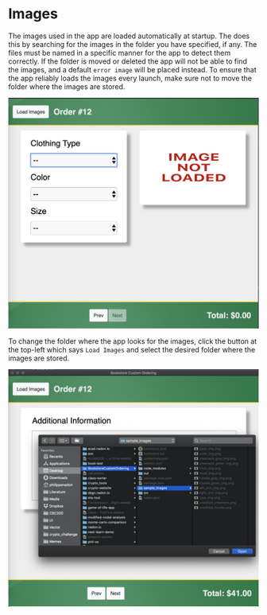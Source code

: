 # Images

The images used in the app are loaded automatically at startup. The does this by searching for the images in the folder you have specified, if any. The files must be named in a specific manner for the app to detect them correctly. If the folder is moved or deleted the app will not be able to find the images, and a default `error image` will be placed instead. To ensure that the app reliably loads the images every launch, make sure not to move the folder where the images are stored.

![Image Not Loaded](images/image_not_loaded.jpg)

To change the folder where the app looks for the images, click the button at the top-left which says `Load Images` and select the desired folder where the images are stored.

![Load Images](images/load_images.jpg)